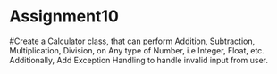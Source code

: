 # Assignment10
#Create a Calculator class, that can perform Addition, Subtraction, Multiplication, Division, on Any type of Number, i.e Integer, Float, etc.
Additionally, Add Exception Handling to handle invalid input from user.

